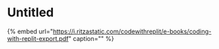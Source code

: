 # Untitled

{% embed url="https://i.ritzastatic.com/codewithreplit/e-books/coding-with-replit-export.pdf" caption="" %}

